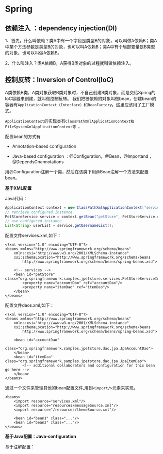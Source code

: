 # Spring

## 依赖注入 ：dependency injection\(DI\)

1、首先，什么叫依赖？类A中有一个字段是类型B的对象，可以叫做A依赖B；类A中某个方法参数是类型B的对象，也可以叫A依赖B；类A中有个局部变量是B类型的对象，也可以叫做A依赖B。

2、什么叫注入？类A依赖B，A获得B类对象的过程就叫做依赖注入。

## 控制反转：Inversion of Control\(IoC\)

A类依赖B类，A类对象获取B类对象时，不自己创建B类对象，而是交给Spring的IoC容器来创建，就叫做控制反转。 我们把被依赖的对象叫做bean，创建bean的容器有`ApplicationContext（Interface）`和`BeanFactory`。这里应该用了工厂模式。

`ApplicationContext`的实现类有`ClassPathXmlApplicationContext和FileSystemXmlApplicationContext等 。`

配置bean的方式有

* Annotation-based configuration

* Java-based configuration ：@Configuration，@Bean，@Importand ，@DependsOnannotations

用@Configuration注解一个类，然后在该类下用@Bean注解一个方法来配置bean。

**基于XML配置**

Java代码：

```java
ApplicationContext context = new ClassPathXmlApplicationContext("services.xml", "daos.xml");
// retrieve configured instance
PetStoreService service = context.getBean("petStore", PetStoreService.class);
// use configured instance
List<String> userList = service.getUsernameList();
```

配置文件services.xml,如下：

```
<?xml version="1.0" encoding="UTF-8"?>
<beans xmlns="http://www.springframework.org/schema/beans"
    xmlns:xsi="http://www.w3.org/2001/XMLSchema-instance"
    xsi:schemaLocation="http://www.springframework.org/schema/beans
        http://www.springframework.org/schema/beans/spring-beans.xsd">

    <!-- services -->
    <bean id="petStore" class="org.springframework.samples.jpetstore.services.PetStoreServiceImpl">
        <property name="accountDao" ref="accountDao"/>
        <property name="itemDao" ref="itemDao"/>
    </bean>
</beans>
```

配置文件daos.xml,如下：

```
<?xml version="1.0" encoding="UTF-8"?>
<beans xmlns="http://www.springframework.org/schema/beans"
    xmlns:xsi="http://www.w3.org/2001/XMLSchema-instance"
    xsi:schemaLocation="http://www.springframework.org/schema/beans
        http://www.springframework.org/schema/beans/spring-beans.xsd">

    <bean id="accountDao"
        class="org.springframework.samples.jpetstore.dao.jpa.JpaAccountDao">
    </bean>
    <bean id="itemDao" class="org.springframework.samples.jpetstore.dao.jpa.JpaItemDao">
        <!-- additional collaborators and configuration for this bean go here -->
    </bean>
</beans>
```

通过一个文件来管理其他的bean配置文件,用到`<import/>`元素来实现。

```
<beans>
    <import resource="services.xml"/>
    <import resource="resources/messageSource.xml"/>
    <import resource="/resources/themeSource.xml"/>

    <bean id="bean1" class="..."/>
    <bean id="bean2" class="..."/>
</beans>
```

**基于Java配置：Java-configuration**

基于注解配置：

